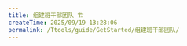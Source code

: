 ```yaml
---
title: 组建班干部团队 🏗️
createTime: 2025/09/19 13:28:06
permalink: /Ttools/guide/GetStarted/组建班干部团队/
---
```

